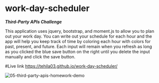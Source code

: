 # work-day-scheduler
***Third-Party APIs Challenge***

This application uses jquery, bootstrap, and moment.js to allow you to plan out your work day. You can write out your schedule for each hour and the app will help you keep track of time by coloring each hour with colors for past, present, and future.
Each input will remain when you refresh as long as you clicked the blue save button on the right until you delete the input manually and click the save button.

#Live link
https://tehila03.github.io/work-day-scheduler/

![05-third-party-apis-homework-demo](https://user-images.githubusercontent.com/125328462/236366733-3fe8c528-2ce8-404e-a9f7-70dd70ac91c1.gif)

